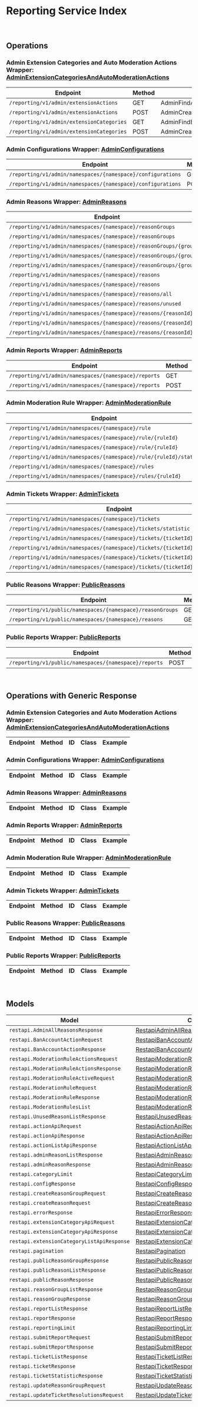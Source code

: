 [//]: # (This code is generated by tool. DO NOT EDIT.)

# Reporting Service Index

&nbsp;

## Operations

### Admin Extension Categories and Auto Moderation Actions Wrapper:  [AdminExtensionCategoriesAndAutoModerationActions](../../apis/AccelByte.Sdk.Api.Reporting/Wrapper/AdminExtensionCategoriesAndAutoModerationActions.cs)
| Endpoint | Method | ID | Class | Example |
|---|---|---|---|---|
| `/reporting/v1/admin/extensionActions` | GET | AdminFindActionList | [AdminFindActionList](../../apis/AccelByte.Sdk.Api.Reporting/Operation/AdminExtensionCategoriesAndAutoModerationActions/AdminFindActionList.cs) | [AdminFindActionList](../../samples/AccelByte.Sdk.Sample.Cli/ApiCommand/Reporting/AdminExtensionCategoriesAndAutoModerationActions/AdminFindActionList.cs) |
| `/reporting/v1/admin/extensionActions` | POST | AdminCreateModAction | [AdminCreateModAction](../../apis/AccelByte.Sdk.Api.Reporting/Operation/AdminExtensionCategoriesAndAutoModerationActions/AdminCreateModAction.cs) | [AdminCreateModAction](../../samples/AccelByte.Sdk.Sample.Cli/ApiCommand/Reporting/AdminExtensionCategoriesAndAutoModerationActions/AdminCreateModAction.cs) |
| `/reporting/v1/admin/extensionCategories` | GET | AdminFindExtensionCategoryList | [AdminFindExtensionCategoryList](../../apis/AccelByte.Sdk.Api.Reporting/Operation/AdminExtensionCategoriesAndAutoModerationActions/AdminFindExtensionCategoryList.cs) | [AdminFindExtensionCategoryList](../../samples/AccelByte.Sdk.Sample.Cli/ApiCommand/Reporting/AdminExtensionCategoriesAndAutoModerationActions/AdminFindExtensionCategoryList.cs) |
| `/reporting/v1/admin/extensionCategories` | POST | AdminCreateExtensionCategory | [AdminCreateExtensionCategory](../../apis/AccelByte.Sdk.Api.Reporting/Operation/AdminExtensionCategoriesAndAutoModerationActions/AdminCreateExtensionCategory.cs) | [AdminCreateExtensionCategory](../../samples/AccelByte.Sdk.Sample.Cli/ApiCommand/Reporting/AdminExtensionCategoriesAndAutoModerationActions/AdminCreateExtensionCategory.cs) |

### Admin Configurations Wrapper:  [AdminConfigurations](../../apis/AccelByte.Sdk.Api.Reporting/Wrapper/AdminConfigurations.cs)
| Endpoint | Method | ID | Class | Example |
|---|---|---|---|---|
| `/reporting/v1/admin/namespaces/{namespace}/configurations` | GET | Get | [Get](../../apis/AccelByte.Sdk.Api.Reporting/Operation/AdminConfigurations/Get.cs) | [Get](../../samples/AccelByte.Sdk.Sample.Cli/ApiCommand/Reporting/AdminConfigurations/Get.cs) |
| `/reporting/v1/admin/namespaces/{namespace}/configurations` | POST | Upsert | [Upsert](../../apis/AccelByte.Sdk.Api.Reporting/Operation/AdminConfigurations/Upsert.cs) | [Upsert](../../samples/AccelByte.Sdk.Sample.Cli/ApiCommand/Reporting/AdminConfigurations/Upsert.cs) |

### Admin Reasons Wrapper:  [AdminReasons](../../apis/AccelByte.Sdk.Api.Reporting/Wrapper/AdminReasons.cs)
| Endpoint | Method | ID | Class | Example |
|---|---|---|---|---|
| `/reporting/v1/admin/namespaces/{namespace}/reasonGroups` | GET | AdminListReasonGroups | [AdminListReasonGroups](../../apis/AccelByte.Sdk.Api.Reporting/Operation/AdminReasons/AdminListReasonGroups.cs) | [AdminListReasonGroups](../../samples/AccelByte.Sdk.Sample.Cli/ApiCommand/Reporting/AdminReasons/AdminListReasonGroups.cs) |
| `/reporting/v1/admin/namespaces/{namespace}/reasonGroups` | POST | CreateReasonGroup | [CreateReasonGroup](../../apis/AccelByte.Sdk.Api.Reporting/Operation/AdminReasons/CreateReasonGroup.cs) | [CreateReasonGroup](../../samples/AccelByte.Sdk.Sample.Cli/ApiCommand/Reporting/AdminReasons/CreateReasonGroup.cs) |
| `/reporting/v1/admin/namespaces/{namespace}/reasonGroups/{groupId}` | GET | GetReasonGroup | [GetReasonGroup](../../apis/AccelByte.Sdk.Api.Reporting/Operation/AdminReasons/GetReasonGroup.cs) | [GetReasonGroup](../../samples/AccelByte.Sdk.Sample.Cli/ApiCommand/Reporting/AdminReasons/GetReasonGroup.cs) |
| `/reporting/v1/admin/namespaces/{namespace}/reasonGroups/{groupId}` | DELETE | DeleteReasonGroup | [DeleteReasonGroup](../../apis/AccelByte.Sdk.Api.Reporting/Operation/AdminReasons/DeleteReasonGroup.cs) | [DeleteReasonGroup](../../samples/AccelByte.Sdk.Sample.Cli/ApiCommand/Reporting/AdminReasons/DeleteReasonGroup.cs) |
| `/reporting/v1/admin/namespaces/{namespace}/reasonGroups/{groupId}` | PATCH | UpdateReasonGroup | [UpdateReasonGroup](../../apis/AccelByte.Sdk.Api.Reporting/Operation/AdminReasons/UpdateReasonGroup.cs) | [UpdateReasonGroup](../../samples/AccelByte.Sdk.Sample.Cli/ApiCommand/Reporting/AdminReasons/UpdateReasonGroup.cs) |
| `/reporting/v1/admin/namespaces/{namespace}/reasons` | GET | AdminGetReasons | [AdminGetReasons](../../apis/AccelByte.Sdk.Api.Reporting/Operation/AdminReasons/AdminGetReasons.cs) | [AdminGetReasons](../../samples/AccelByte.Sdk.Sample.Cli/ApiCommand/Reporting/AdminReasons/AdminGetReasons.cs) |
| `/reporting/v1/admin/namespaces/{namespace}/reasons` | POST | CreateReason | [CreateReason](../../apis/AccelByte.Sdk.Api.Reporting/Operation/AdminReasons/CreateReason.cs) | [CreateReason](../../samples/AccelByte.Sdk.Sample.Cli/ApiCommand/Reporting/AdminReasons/CreateReason.cs) |
| `/reporting/v1/admin/namespaces/{namespace}/reasons/all` | GET | AdminGetAllReasons | [AdminGetAllReasons](../../apis/AccelByte.Sdk.Api.Reporting/Operation/AdminReasons/AdminGetAllReasons.cs) | [AdminGetAllReasons](../../samples/AccelByte.Sdk.Sample.Cli/ApiCommand/Reporting/AdminReasons/AdminGetAllReasons.cs) |
| `/reporting/v1/admin/namespaces/{namespace}/reasons/unused` | GET | AdminGetUnusedReasons | [AdminGetUnusedReasons](../../apis/AccelByte.Sdk.Api.Reporting/Operation/AdminReasons/AdminGetUnusedReasons.cs) | [AdminGetUnusedReasons](../../samples/AccelByte.Sdk.Sample.Cli/ApiCommand/Reporting/AdminReasons/AdminGetUnusedReasons.cs) |
| `/reporting/v1/admin/namespaces/{namespace}/reasons/{reasonId}` | GET | AdminGetReason | [AdminGetReason](../../apis/AccelByte.Sdk.Api.Reporting/Operation/AdminReasons/AdminGetReason.cs) | [AdminGetReason](../../samples/AccelByte.Sdk.Sample.Cli/ApiCommand/Reporting/AdminReasons/AdminGetReason.cs) |
| `/reporting/v1/admin/namespaces/{namespace}/reasons/{reasonId}` | DELETE | DeleteReason | [DeleteReason](../../apis/AccelByte.Sdk.Api.Reporting/Operation/AdminReasons/DeleteReason.cs) | [DeleteReason](../../samples/AccelByte.Sdk.Sample.Cli/ApiCommand/Reporting/AdminReasons/DeleteReason.cs) |
| `/reporting/v1/admin/namespaces/{namespace}/reasons/{reasonId}` | PATCH | UpdateReason | [UpdateReason](../../apis/AccelByte.Sdk.Api.Reporting/Operation/AdminReasons/UpdateReason.cs) | [UpdateReason](../../samples/AccelByte.Sdk.Sample.Cli/ApiCommand/Reporting/AdminReasons/UpdateReason.cs) |

### Admin Reports Wrapper:  [AdminReports](../../apis/AccelByte.Sdk.Api.Reporting/Wrapper/AdminReports.cs)
| Endpoint | Method | ID | Class | Example |
|---|---|---|---|---|
| `/reporting/v1/admin/namespaces/{namespace}/reports` | GET | ListReports | [ListReports](../../apis/AccelByte.Sdk.Api.Reporting/Operation/AdminReports/ListReports.cs) | [ListReports](../../samples/AccelByte.Sdk.Sample.Cli/ApiCommand/Reporting/AdminReports/ListReports.cs) |
| `/reporting/v1/admin/namespaces/{namespace}/reports` | POST | AdminSubmitReport | [AdminSubmitReport](../../apis/AccelByte.Sdk.Api.Reporting/Operation/AdminReports/AdminSubmitReport.cs) | [AdminSubmitReport](../../samples/AccelByte.Sdk.Sample.Cli/ApiCommand/Reporting/AdminReports/AdminSubmitReport.cs) |

### Admin Moderation Rule Wrapper:  [AdminModerationRule](../../apis/AccelByte.Sdk.Api.Reporting/Wrapper/AdminModerationRule.cs)
| Endpoint | Method | ID | Class | Example |
|---|---|---|---|---|
| `/reporting/v1/admin/namespaces/{namespace}/rule` | POST | CreateModerationRule | [CreateModerationRule](../../apis/AccelByte.Sdk.Api.Reporting/Operation/AdminModerationRule/CreateModerationRule.cs) | [CreateModerationRule](../../samples/AccelByte.Sdk.Sample.Cli/ApiCommand/Reporting/AdminModerationRule/CreateModerationRule.cs) |
| `/reporting/v1/admin/namespaces/{namespace}/rule/{ruleId}` | PUT | UpdateModerationRule | [UpdateModerationRule](../../apis/AccelByte.Sdk.Api.Reporting/Operation/AdminModerationRule/UpdateModerationRule.cs) | [UpdateModerationRule](../../samples/AccelByte.Sdk.Sample.Cli/ApiCommand/Reporting/AdminModerationRule/UpdateModerationRule.cs) |
| `/reporting/v1/admin/namespaces/{namespace}/rule/{ruleId}` | DELETE | DeleteModerationRule | [DeleteModerationRule](../../apis/AccelByte.Sdk.Api.Reporting/Operation/AdminModerationRule/DeleteModerationRule.cs) | [DeleteModerationRule](../../samples/AccelByte.Sdk.Sample.Cli/ApiCommand/Reporting/AdminModerationRule/DeleteModerationRule.cs) |
| `/reporting/v1/admin/namespaces/{namespace}/rule/{ruleId}/status` | PUT | UpdateModerationRuleStatus | [UpdateModerationRuleStatus](../../apis/AccelByte.Sdk.Api.Reporting/Operation/AdminModerationRule/UpdateModerationRuleStatus.cs) | [UpdateModerationRuleStatus](../../samples/AccelByte.Sdk.Sample.Cli/ApiCommand/Reporting/AdminModerationRule/UpdateModerationRuleStatus.cs) |
| `/reporting/v1/admin/namespaces/{namespace}/rules` | GET | GetModerationRules | [GetModerationRules](../../apis/AccelByte.Sdk.Api.Reporting/Operation/AdminModerationRule/GetModerationRules.cs) | [GetModerationRules](../../samples/AccelByte.Sdk.Sample.Cli/ApiCommand/Reporting/AdminModerationRule/GetModerationRules.cs) |
| `/reporting/v1/admin/namespaces/{namespace}/rules/{ruleId}` | GET | GetModerationRuleDetails | [GetModerationRuleDetails](../../apis/AccelByte.Sdk.Api.Reporting/Operation/AdminModerationRule/GetModerationRuleDetails.cs) | [GetModerationRuleDetails](../../samples/AccelByte.Sdk.Sample.Cli/ApiCommand/Reporting/AdminModerationRule/GetModerationRuleDetails.cs) |

### Admin Tickets Wrapper:  [AdminTickets](../../apis/AccelByte.Sdk.Api.Reporting/Wrapper/AdminTickets.cs)
| Endpoint | Method | ID | Class | Example |
|---|---|---|---|---|
| `/reporting/v1/admin/namespaces/{namespace}/tickets` | GET | ListTickets | [ListTickets](../../apis/AccelByte.Sdk.Api.Reporting/Operation/AdminTickets/ListTickets.cs) | [ListTickets](../../samples/AccelByte.Sdk.Sample.Cli/ApiCommand/Reporting/AdminTickets/ListTickets.cs) |
| `/reporting/v1/admin/namespaces/{namespace}/tickets/statistic` | GET | TicketStatistic | [TicketStatistic](../../apis/AccelByte.Sdk.Api.Reporting/Operation/AdminTickets/TicketStatistic.cs) | [TicketStatistic](../../samples/AccelByte.Sdk.Sample.Cli/ApiCommand/Reporting/AdminTickets/TicketStatistic.cs) |
| `/reporting/v1/admin/namespaces/{namespace}/tickets/{ticketId}` | GET | GetTicketDetail | [GetTicketDetail](../../apis/AccelByte.Sdk.Api.Reporting/Operation/AdminTickets/GetTicketDetail.cs) | [GetTicketDetail](../../samples/AccelByte.Sdk.Sample.Cli/ApiCommand/Reporting/AdminTickets/GetTicketDetail.cs) |
| `/reporting/v1/admin/namespaces/{namespace}/tickets/{ticketId}` | DELETE | DeleteTicket | [DeleteTicket](../../apis/AccelByte.Sdk.Api.Reporting/Operation/AdminTickets/DeleteTicket.cs) | [DeleteTicket](../../samples/AccelByte.Sdk.Sample.Cli/ApiCommand/Reporting/AdminTickets/DeleteTicket.cs) |
| `/reporting/v1/admin/namespaces/{namespace}/tickets/{ticketId}/reports` | GET | GetReportsByTicket | [GetReportsByTicket](../../apis/AccelByte.Sdk.Api.Reporting/Operation/AdminTickets/GetReportsByTicket.cs) | [GetReportsByTicket](../../samples/AccelByte.Sdk.Sample.Cli/ApiCommand/Reporting/AdminTickets/GetReportsByTicket.cs) |
| `/reporting/v1/admin/namespaces/{namespace}/tickets/{ticketId}/resolutions` | POST | UpdateTicketResolutions | [UpdateTicketResolutions](../../apis/AccelByte.Sdk.Api.Reporting/Operation/AdminTickets/UpdateTicketResolutions.cs) | [UpdateTicketResolutions](../../samples/AccelByte.Sdk.Sample.Cli/ApiCommand/Reporting/AdminTickets/UpdateTicketResolutions.cs) |

### Public Reasons Wrapper:  [PublicReasons](../../apis/AccelByte.Sdk.Api.Reporting/Wrapper/PublicReasons.cs)
| Endpoint | Method | ID | Class | Example |
|---|---|---|---|---|
| `/reporting/v1/public/namespaces/{namespace}/reasonGroups` | GET | PublicListReasonGroups | [PublicListReasonGroups](../../apis/AccelByte.Sdk.Api.Reporting/Operation/PublicReasons/PublicListReasonGroups.cs) | [PublicListReasonGroups](../../samples/AccelByte.Sdk.Sample.Cli/ApiCommand/Reporting/PublicReasons/PublicListReasonGroups.cs) |
| `/reporting/v1/public/namespaces/{namespace}/reasons` | GET | PublicGetReasons | [PublicGetReasons](../../apis/AccelByte.Sdk.Api.Reporting/Operation/PublicReasons/PublicGetReasons.cs) | [PublicGetReasons](../../samples/AccelByte.Sdk.Sample.Cli/ApiCommand/Reporting/PublicReasons/PublicGetReasons.cs) |

### Public Reports Wrapper:  [PublicReports](../../apis/AccelByte.Sdk.Api.Reporting/Wrapper/PublicReports.cs)
| Endpoint | Method | ID | Class | Example |
|---|---|---|---|---|
| `/reporting/v1/public/namespaces/{namespace}/reports` | POST | SubmitReport | [SubmitReport](../../apis/AccelByte.Sdk.Api.Reporting/Operation/PublicReports/SubmitReport.cs) | [SubmitReport](../../samples/AccelByte.Sdk.Sample.Cli/ApiCommand/Reporting/PublicReports/SubmitReport.cs) |


&nbsp;

## Operations with Generic Response

### Admin Extension Categories and Auto Moderation Actions Wrapper:  [AdminExtensionCategoriesAndAutoModerationActions](../../apis/AccelByte.Sdk.Api.Reporting/Wrapper/AdminExtensionCategoriesAndAutoModerationActions.cs)
| Endpoint | Method | ID | Class | Example |
|---|---|---|---|---|

### Admin Configurations Wrapper:  [AdminConfigurations](../../apis/AccelByte.Sdk.Api.Reporting/Wrapper/AdminConfigurations.cs)
| Endpoint | Method | ID | Class | Example |
|---|---|---|---|---|

### Admin Reasons Wrapper:  [AdminReasons](../../apis/AccelByte.Sdk.Api.Reporting/Wrapper/AdminReasons.cs)
| Endpoint | Method | ID | Class | Example |
|---|---|---|---|---|

### Admin Reports Wrapper:  [AdminReports](../../apis/AccelByte.Sdk.Api.Reporting/Wrapper/AdminReports.cs)
| Endpoint | Method | ID | Class | Example |
|---|---|---|---|---|

### Admin Moderation Rule Wrapper:  [AdminModerationRule](../../apis/AccelByte.Sdk.Api.Reporting/Wrapper/AdminModerationRule.cs)
| Endpoint | Method | ID | Class | Example |
|---|---|---|---|---|

### Admin Tickets Wrapper:  [AdminTickets](../../apis/AccelByte.Sdk.Api.Reporting/Wrapper/AdminTickets.cs)
| Endpoint | Method | ID | Class | Example |
|---|---|---|---|---|

### Public Reasons Wrapper:  [PublicReasons](../../apis/AccelByte.Sdk.Api.Reporting/Wrapper/PublicReasons.cs)
| Endpoint | Method | ID | Class | Example |
|---|---|---|---|---|

### Public Reports Wrapper:  [PublicReports](../../apis/AccelByte.Sdk.Api.Reporting/Wrapper/PublicReports.cs)
| Endpoint | Method | ID | Class | Example |
|---|---|---|---|---|


&nbsp;

## Models

| Model | Class |
|---|---|
| `restapi.AdminAllReasonsResponse` | [RestapiAdminAllReasonsResponse](../../apis/AccelByte.Sdk.Api.Reporting/Model/RestapiAdminAllReasonsResponse.cs) |
| `restapi.BanAccountActionRequest` | [RestapiBanAccountActionRequest](../../apis/AccelByte.Sdk.Api.Reporting/Model/RestapiBanAccountActionRequest.cs) |
| `restapi.BanAccountActionResponse` | [RestapiBanAccountActionResponse](../../apis/AccelByte.Sdk.Api.Reporting/Model/RestapiBanAccountActionResponse.cs) |
| `restapi.ModerationRuleActionsRequest` | [RestapiModerationRuleActionsRequest](../../apis/AccelByte.Sdk.Api.Reporting/Model/RestapiModerationRuleActionsRequest.cs) |
| `restapi.ModerationRuleActionsResponse` | [RestapiModerationRuleActionsResponse](../../apis/AccelByte.Sdk.Api.Reporting/Model/RestapiModerationRuleActionsResponse.cs) |
| `restapi.ModerationRuleActiveRequest` | [RestapiModerationRuleActiveRequest](../../apis/AccelByte.Sdk.Api.Reporting/Model/RestapiModerationRuleActiveRequest.cs) |
| `restapi.ModerationRuleRequest` | [RestapiModerationRuleRequest](../../apis/AccelByte.Sdk.Api.Reporting/Model/RestapiModerationRuleRequest.cs) |
| `restapi.ModerationRuleResponse` | [RestapiModerationRuleResponse](../../apis/AccelByte.Sdk.Api.Reporting/Model/RestapiModerationRuleResponse.cs) |
| `restapi.ModerationRulesList` | [RestapiModerationRulesList](../../apis/AccelByte.Sdk.Api.Reporting/Model/RestapiModerationRulesList.cs) |
| `restapi.UnusedReasonListResponse` | [RestapiUnusedReasonListResponse](../../apis/AccelByte.Sdk.Api.Reporting/Model/RestapiUnusedReasonListResponse.cs) |
| `restapi.actionApiRequest` | [RestapiActionApiRequest](../../apis/AccelByte.Sdk.Api.Reporting/Model/RestapiActionApiRequest.cs) |
| `restapi.actionApiResponse` | [RestapiActionApiResponse](../../apis/AccelByte.Sdk.Api.Reporting/Model/RestapiActionApiResponse.cs) |
| `restapi.actionListApiResponse` | [RestapiActionListApiResponse](../../apis/AccelByte.Sdk.Api.Reporting/Model/RestapiActionListApiResponse.cs) |
| `restapi.adminReasonListResponse` | [RestapiAdminReasonListResponse](../../apis/AccelByte.Sdk.Api.Reporting/Model/RestapiAdminReasonListResponse.cs) |
| `restapi.adminReasonResponse` | [RestapiAdminReasonResponse](../../apis/AccelByte.Sdk.Api.Reporting/Model/RestapiAdminReasonResponse.cs) |
| `restapi.categoryLimit` | [RestapiCategoryLimit](../../apis/AccelByte.Sdk.Api.Reporting/Model/RestapiCategoryLimit.cs) |
| `restapi.configResponse` | [RestapiConfigResponse](../../apis/AccelByte.Sdk.Api.Reporting/Model/RestapiConfigResponse.cs) |
| `restapi.createReasonGroupRequest` | [RestapiCreateReasonGroupRequest](../../apis/AccelByte.Sdk.Api.Reporting/Model/RestapiCreateReasonGroupRequest.cs) |
| `restapi.createReasonRequest` | [RestapiCreateReasonRequest](../../apis/AccelByte.Sdk.Api.Reporting/Model/RestapiCreateReasonRequest.cs) |
| `restapi.errorResponse` | [RestapiErrorResponse](../../apis/AccelByte.Sdk.Api.Reporting/Model/RestapiErrorResponse.cs) |
| `restapi.extensionCategoryApiRequest` | [RestapiExtensionCategoryApiRequest](../../apis/AccelByte.Sdk.Api.Reporting/Model/RestapiExtensionCategoryApiRequest.cs) |
| `restapi.extensionCategoryApiResponse` | [RestapiExtensionCategoryApiResponse](../../apis/AccelByte.Sdk.Api.Reporting/Model/RestapiExtensionCategoryApiResponse.cs) |
| `restapi.extensionCategoryListApiResponse` | [RestapiExtensionCategoryListApiResponse](../../apis/AccelByte.Sdk.Api.Reporting/Model/RestapiExtensionCategoryListApiResponse.cs) |
| `restapi.pagination` | [RestapiPagination](../../apis/AccelByte.Sdk.Api.Reporting/Model/RestapiPagination.cs) |
| `restapi.publicReasonGroupResponse` | [RestapiPublicReasonGroupResponse](../../apis/AccelByte.Sdk.Api.Reporting/Model/RestapiPublicReasonGroupResponse.cs) |
| `restapi.publicReasonListResponse` | [RestapiPublicReasonListResponse](../../apis/AccelByte.Sdk.Api.Reporting/Model/RestapiPublicReasonListResponse.cs) |
| `restapi.publicReasonResponse` | [RestapiPublicReasonResponse](../../apis/AccelByte.Sdk.Api.Reporting/Model/RestapiPublicReasonResponse.cs) |
| `restapi.reasonGroupListResponse` | [RestapiReasonGroupListResponse](../../apis/AccelByte.Sdk.Api.Reporting/Model/RestapiReasonGroupListResponse.cs) |
| `restapi.reasonGroupResponse` | [RestapiReasonGroupResponse](../../apis/AccelByte.Sdk.Api.Reporting/Model/RestapiReasonGroupResponse.cs) |
| `restapi.reportListResponse` | [RestapiReportListResponse](../../apis/AccelByte.Sdk.Api.Reporting/Model/RestapiReportListResponse.cs) |
| `restapi.reportResponse` | [RestapiReportResponse](../../apis/AccelByte.Sdk.Api.Reporting/Model/RestapiReportResponse.cs) |
| `restapi.reportingLimit` | [RestapiReportingLimit](../../apis/AccelByte.Sdk.Api.Reporting/Model/RestapiReportingLimit.cs) |
| `restapi.submitReportRequest` | [RestapiSubmitReportRequest](../../apis/AccelByte.Sdk.Api.Reporting/Model/RestapiSubmitReportRequest.cs) |
| `restapi.submitReportResponse` | [RestapiSubmitReportResponse](../../apis/AccelByte.Sdk.Api.Reporting/Model/RestapiSubmitReportResponse.cs) |
| `restapi.ticketListResponse` | [RestapiTicketListResponse](../../apis/AccelByte.Sdk.Api.Reporting/Model/RestapiTicketListResponse.cs) |
| `restapi.ticketResponse` | [RestapiTicketResponse](../../apis/AccelByte.Sdk.Api.Reporting/Model/RestapiTicketResponse.cs) |
| `restapi.ticketStatisticResponse` | [RestapiTicketStatisticResponse](../../apis/AccelByte.Sdk.Api.Reporting/Model/RestapiTicketStatisticResponse.cs) |
| `restapi.updateReasonGroupRequest` | [RestapiUpdateReasonGroupRequest](../../apis/AccelByte.Sdk.Api.Reporting/Model/RestapiUpdateReasonGroupRequest.cs) |
| `restapi.updateTicketResolutionsRequest` | [RestapiUpdateTicketResolutionsRequest](../../apis/AccelByte.Sdk.Api.Reporting/Model/RestapiUpdateTicketResolutionsRequest.cs) |
